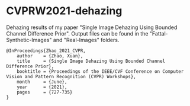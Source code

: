 # CVPRW2021-dehazing

Dehazing results of my paper "Single Image Dehazing Using Bounded Channel Difference Prior". 
Output files can be found in the "Fattal-Synthetic-Images" and "Real-Images" folders.
```
@InProceedings{Zhao_2021_CVPR,
    author    = {Zhao, Xuan},
    title     = {Single Image Dehazing Using Bounded Channel Difference Prior},
    booktitle = {Proceedings of the IEEE/CVF Conference on Computer Vision and Pattern Recognition (CVPR) Workshops},
    month     = {June},
    year      = {2021},
    pages     = {727-735}
}

```
